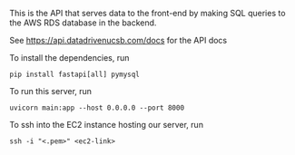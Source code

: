 This is the API that serves data to the front-end by making SQL queries to the AWS RDS database in the backend.

See https://api.datadrivenucsb.com/docs for the API docs

To install the dependencies, run
```
pip install fastapi[all] pymysql
```

To run this server, run 
```
uvicorn main:app --host 0.0.0.0 --port 8000
```

To ssh into the EC2 instance hosting our server, run
```
ssh -i "<.pem>" <ec2-link>
```
